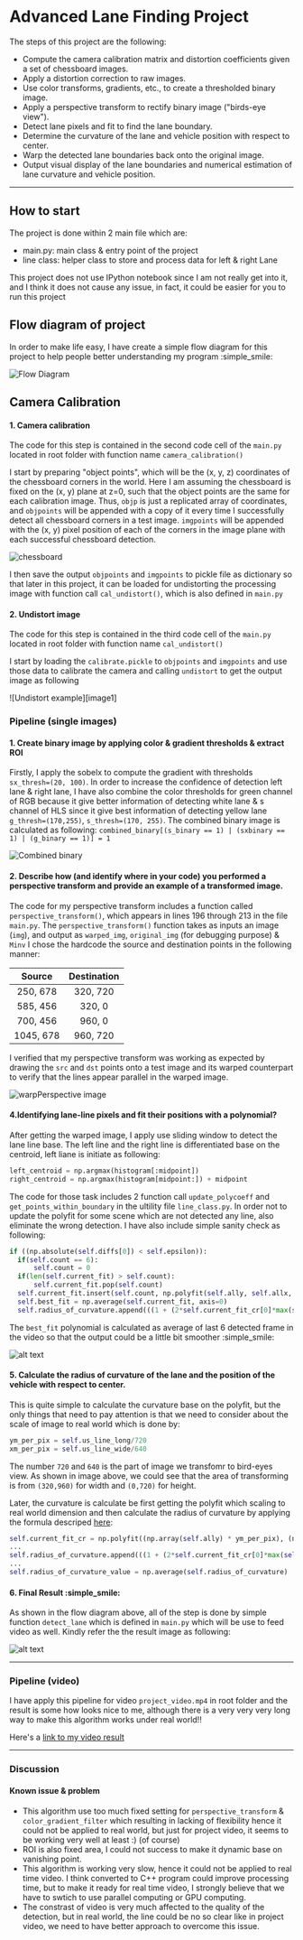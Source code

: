 
# Advanced Lane Finding Project

The steps of this project are the following:

* Compute the camera calibration matrix and distortion coefficients given a set of chessboard images.
* Apply a distortion correction to raw images.
* Use color transforms, gradients, etc., to create a thresholded binary image.
* Apply a perspective transform to rectify binary image ("birds-eye view").
* Detect lane pixels and fit to find the lane boundary.
* Determine the curvature of the lane and vehicle position with respect to center.
* Warp the detected lane boundaries back onto the original image.
* Output visual display of the lane boundaries and numerical estimation of lane curvature and vehicle position.

[//]: # (Image References)

[image01]: ./diagram/flow_diagram.png
[image02]: ./output_images/chessboard.png
[image03]: ./output_images/color_grd_thresh.png "Color & gradient thresholds"
[image04]: ./output_images/warped.png "Waped Images"
[image05]: ./output_images/sliding_window.png "Sliding Window"
[image06]: ./output_images/straight_lines1.jpg "Straight Line"
[video1]: ./project_video.mp4 "Video"

---
## How to start
The project is done within 2 main file which are:
- main.py: main class & entry point of the project
- line class: helper class to store and process data for left & right Lane

This project does not use IPython notebook since I am not really get into it, and I think it does not cause any issue, in fact, it could be easier for you to run this project

## Flow diagram of project

In order to make life easy, I have create a simple flow diagram for this project to help people better understanding my program :simple_smile:

![Flow Diagram][image01]

## Camera Calibration

#### 1. Camera calibration

The code for this step is contained in the second code cell of the `main.py` located in root folder with function name `camera_calibration()`

I start by preparing "object points", which will be the (x, y, z) coordinates of the chessboard corners in the world. Here I am assuming the chessboard is fixed on the (x, y) plane at z=0, such that the object points are the same for each calibration image.  Thus, `objp` is just a replicated array of coordinates, and `objpoints` will be appended with a copy of it every time I successfully detect all chessboard corners in a test image.  `imgpoints` will be appended with the (x, y) pixel position of each of the corners in the image plane with each successful chessboard detection.

![chessboard][image02]

I then save the output `objpoints` and `imgpoints` to pickle file as dictionary so that later in this project, it can be loaded for undistorting the processing image with function call `cal_undistort()`, which is also defined in `main.py`

#### 2. Undistort image

The code for this step is contained in the third code cell of the `main.py` located in root folder with function name `cal_undistort()`

I start by loading the `calibrate.pickle` to `objpoints` and `imgpoints` and use those data to calibrate the camera and calling `undistort` to get the output image as following

![Undistort example][image1]

### Pipeline (single images)

#### 1. Create binary image by applying color & gradient thresholds & extract ROI

Firstly, I apply the sobelx to compute the gradient with thresholds `sx_thresh=(20, 100)`. In order to increase the confidence of detection left lane & right lane, I have also combine the color thresholds for green channel of RGB because it give better information of detecting white lane & s channel of HLS since it give best information of detecting yellow lane `g_thresh=(170,255)`, `s_thresh=(170, 255)`. The combined binary image is calculated as following: `combined_binary[(s_binary == 1) | (sxbinary == 1) | (g_binary == 1)] = 1`

![Combined binary][image03]

#### 2. Describe how (and identify where in your code) you performed a perspective transform and provide an example of a transformed image.

The code for my perspective transform includes a function called `perspective_transform()`, which appears in lines 196 through 213 in the file `main.py`.  The `perspective_transform()` function takes as inputs an image (`img`), and output as `warped_img`, `original_img` (for debugging purpose) & `Minv`  I chose the hardcode the source and destination points in the following manner:

| Source        | Destination   |
|:-------------:|:-------------:|
| 250, 678      | 320, 720      |
| 585, 456      | 320, 0        |
| 700, 456      | 960, 0        |
| 1045, 678     | 960, 720      |

I verified that my perspective transform was working as expected by drawing the `src` and `dst` points onto a test image and its warped counterpart to verify that the lines appear parallel in the warped image.

![warpPerspective image][image04]

#### 4.Identifying lane-line pixels and fit their positions with a polynomial?

After getting the warped image, I apply use sliding window to detect the lane line base. The left line and the right line is differentiated base on the centroid, left liane is initiate as following:
```python
left_centroid = np.argmax(histogram[:midpoint])
right_centroid = np.argmax(histogram[midpoint:]) + midpoint
  ```
The code for those task includes 2 function call `update_polycoeff` and `get_points_within_boundary` in the ultility file `line_class.py`. In order not to update the polyfit for some scene which are not detected any line, also eliminate the wrong detection. I have also include simple sanity check as following:
```python
if ((np.absolute(self.diffs[0]) < self.epsilon)):
  if(self.count == 6):
      self.count = 0
  if(len(self.current_fit) > self.count):
      self.current_fit.pop(self.count)
  self.current_fit.insert(self.count, np.polyfit(self.ally, self.allx, 2))
  self.best_fit = np.average(self.current_fit, axis=0)
  self.radius_of_curvature.append(((1 + (2*self.current_fit_cr[0]*max(self.ally)*ym_per_pix + self.current_fit_cr[1])**2)**1.5) / np.absolute(2*self.current_fit_cr[0]))
```

The `best_fit` polynomial is calculated as average of last 6 detected frame in the video so that the output could be a little bit smoother :simple_smile:

![alt text][image05]

#### 5. Calculate the radius of curvature of the lane and the position of the vehicle with respect to center.

This is quite simple to calculate the curvature base on the polyfit, but the only things that need to pay attention is that we need to consider about the scale of image to real world which is done by:
```python
ym_per_pix = self.us_line_long/720
xm_per_pix = self.us_line_wide/640
```

The number `720` and `640` is the part of image we transfomr to bird-eyes view. As shown in image above, we could see that the area of transforming is from `(320,960)` for width and `(0,720)` for height.

Later, the curvature is calculate be first getting the polyfit which scaling to real world dimension and then calculate the radius of curvature by applying the formula descriped [here](https://www.intmath.com/applications-differentiation/8-radius-curvature.php):
```python
self.current_fit_cr = np.polyfit((np.array(self.ally) * ym_per_pix), (np.array(self.allx) * xm_per_pix), 2)
...
self.radius_of_curvature.append(((1 + (2*self.current_fit_cr[0]*max(self.ally)*ym_per_pix + self.current_fit_cr[1])**2)**1.5) / np.absolute(2*self.current_fit_cr[0]))
...
self.radius_of_curvature_value = np.average(self.radius_of_curvature)
```

#### 6. Final Result :simple_smile:

As shown in the flow diagram above, all of the step is done by simple function `detect_lane` which is defined in `main.py` which will be use to feed video as well. Kindly refer the the result image as following:

![alt text][image06]

---

### Pipeline (video)

I have apply this pipeline for video `project_video.mp4` in root folder and the result is some how looks nice to me, although there is a very very very long way to make this algorithm works under real world!!

Here's a [link to my video result](./output_images/project_video.mp4)

---

### Discussion

#### Known issue & problem

- This algorithm use too much fixed setting for `perspective_transform` & `color_gradient_filter` which resulting in lacking of flexibility hence it could not be applied to real world, but just for project video, it seems to be working very well at least :) (of course)
- ROI is also fixed area, I could not success to make it dynamic base on vanishing point.
- This algorithm is working very slow, hence it could not be applied to real time video. I think converted to C++ program could improve processing time, but to make it ready for real time video, I strongly believe that we have to swtich to use parallel computing or GPU computing.
- The constrast of video is very much affected to the quality of the detection, but in real world, the line could be no so clear like in project video, we need to have better approach to overcome this issue.
